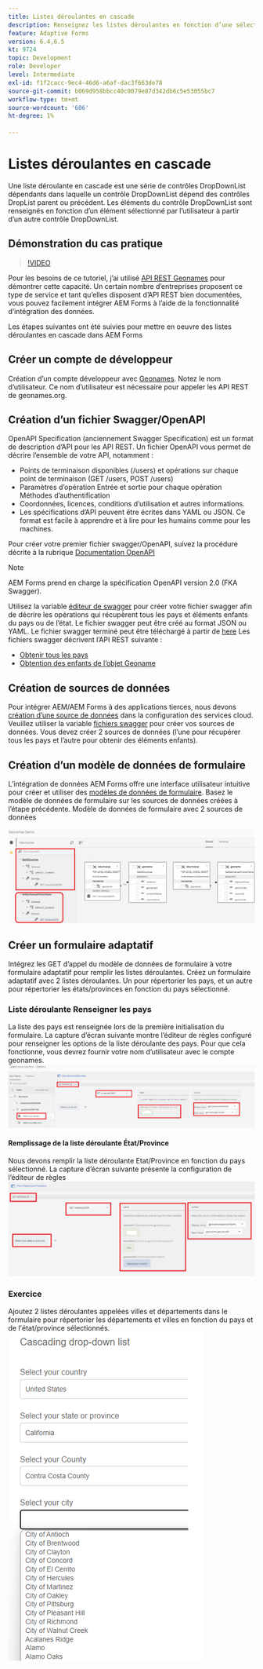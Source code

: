```yaml
---
title: Listes déroulantes en cascade
description: Renseignez les listes déroulantes en fonction d’une sélection précédente de liste déroulante.
feature: Adaptive Forms
version: 6.4,6.5
kt: 9724
topic: Development
role: Developer
level: Intermediate
exl-id: f1f2cacc-9ec4-46d6-a6af-dac3f663de78
source-git-commit: b069d958bbcc40c0079e87d342db6c5e53055bc7
workflow-type: tm+mt
source-wordcount: '606'
ht-degree: 1%

---
```


# Listes déroulantes en cascade

Une liste déroulante en cascade est une série de contrôles DropDownList dépendants dans laquelle un contrôle DropDownList dépend des contrôles DropList parent ou précédent. Les éléments du contrôle DropDownList sont renseignés en fonction d’un élément sélectionné par l’utilisateur à partir d’un autre contrôle DropDownList.

## Démonstration du cas pratique

>[!VIDEO](https://video.tv.adobe.com/v/340344?quality=9&learn=on)

Pour les besoins de ce tutoriel, j’ai utilisé [API REST Geonames](http://api.geonames.org/) pour démontrer cette capacité.
Un certain nombre d’entreprises proposent ce type de service et tant qu’elles disposent d’API REST bien documentées, vous pouvez facilement intégrer AEM Forms à l’aide de la fonctionnalité d’intégration des données.

Les étapes suivantes ont été suivies pour mettre en oeuvre des listes déroulantes en cascade dans AEM Forms

## Créer un compte de développeur

Création d’un compte développeur avec [Geonames](https://www.geonames.org/login). Notez le nom d’utilisateur. Ce nom d’utilisateur est nécessaire pour appeler les API REST de geonames.org.

## Création d’un fichier Swagger/OpenAPI

OpenAPI Specification (anciennement Swagger Specification) est un format de description d’API pour les API REST. Un fichier OpenAPI vous permet de décrire l’ensemble de votre API, notamment :

* Points de terminaison disponibles (/users) et opérations sur chaque point de terminaison (GET /users, POST /users)
* Paramètres d’opération Entrée et sortie pour chaque opération Méthodes d’authentification
* Coordonnées, licences, conditions d’utilisation et autres informations.
* Les spécifications d’API peuvent être écrites dans YAML ou JSON. Ce format est facile à apprendre et à lire pour les humains comme pour les machines.

Pour créer votre premier fichier swagger/OpenAPI, suivez la procédure décrite à la rubrique [Documentation OpenAPI](https://swagger.io/docs/specification/2-0/basic-structure/)

>[!NOTE]
> AEM Forms prend en charge la spécification OpenAPI version 2.0 (FKA Swagger).

Utilisez la variable [éditeur de swagger](https://editor.swagger.io/) pour créer votre fichier swagger afin de décrire les opérations qui récupèrent tous les pays et éléments enfants du pays ou de l’état. Le fichier swagger peut être créé au format JSON ou YAML. Le fichier swagger terminé peut être téléchargé à partir de [here](assets/swagger-files.zip)
Les fichiers swagger décrivent l’API REST suivante :
* [Obtenir tous les pays](http://api.geonames.org/countryInfoJSON?username=yourusername)
* [Obtention des enfants de l’objet Geoname](http://api.geonames.org/childrenJSON?formatted=true&amp;geonameId=6252001&amp;username=yourusername)

## Création de sources de données

Pour intégrer AEM/AEM Forms à des applications tierces, nous devons [création d’une source de données](https://experienceleague.adobe.com/docs/experience-manager-learn/forms/ic-web-channel-tutorial/parttwo.html) dans la configuration des services cloud. Veuillez utiliser la variable [fichiers swagger](assets/swagger-files.zip) pour créer vos sources de données.
Vous devez créer 2 sources de données (l’une pour récupérer tous les pays et l’autre pour obtenir des éléments enfants).


## Création d’un modèle de données de formulaire

L’intégration de données AEM Forms offre une interface utilisateur intuitive pour créer et utiliser des [modèles de données de formulaire](https://experienceleague.adobe.com/docs/experience-manager-65/forms/form-data-model/create-form-data-models.html?lang=fr). Basez le modèle de données de formulaire sur les sources de données créées à l’étape précédente. Modèle de données de formulaire avec 2 sources de données

![fdm](assets/geonames-fdm.png)


## Créer un formulaire adaptatif

Intégrez les GET d’appel du modèle de données de formulaire à votre formulaire adaptatif pour remplir les listes déroulantes.
Créez un formulaire adaptatif avec 2 listes déroulantes. Un pour répertorier les pays, et un autre pour répertorier les états/provinces en fonction du pays sélectionné.

### Liste déroulante Renseigner les pays

La liste des pays est renseignée lors de la première initialisation du formulaire. La capture d’écran suivante montre l’éditeur de règles configuré pour renseigner les options de la liste déroulante des pays. Pour que cela fonctionne, vous devrez fournir votre nom d’utilisateur avec le compte geonames.
![get-countries](assets/get-countries-rule-editor.png)

#### Remplissage de la liste déroulante État/Province

Nous devons remplir la liste déroulante Etat/Province en fonction du pays sélectionné. La capture d’écran suivante présente la configuration de l’éditeur de règles
![state-province-options](assets/state-province-options.png)

### Exercice

Ajoutez 2 listes déroulantes appelées villes et départements dans le formulaire pour répertorier les départements et villes en fonction du pays et de l&#39;état/province sélectionnés.
![exercice](assets/cascading-drop-down-exercise.png)
